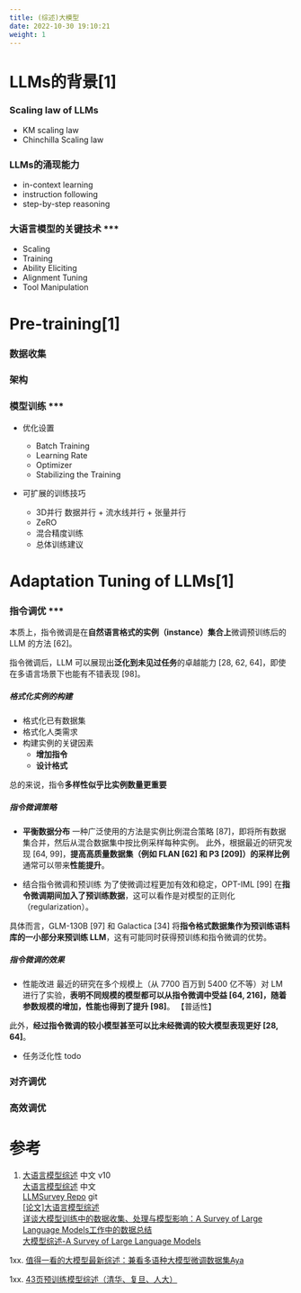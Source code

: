 ```yaml
---
title: (综述)大模型 
date: 2022-10-30 19:10:21
weight: 1
---
```



# LLMs的背景[1]
### Scaling law of LLMs
+ KM scaling law
+ Chinchilla Scaling law

### LLMs的涌现能力
+ in-context learning
+ instruction following
+ step-by-step reasoning

### 大语言模型的关键技术 ***
+ Scaling
+ Training
+ Ability Eliciting
+ Alignment Tuning
+ Tool Manipulation

# Pre-training[1]
### 数据收集
### 架构
### 模型训练 ***
+ 优化设置
  - Batch Training
  - Learning Rate
  - Optimizer
  - Stabilizing the Training

+ 可扩展的训练技巧
  - 3D并行
    数据并行 +  流水线并行 + 张量并行
  - ZeRO
  - 混合精度训练
  - 总体训练建议

# Adaptation Tuning of LLMs[1]
### 指令调优 ***
本质上，指令微调是在**自然语言格式的实例（instance）集合上**微调预训练后的 LLM 的方法 [62]。

指令微调后，LLM 可以展现出**泛化到未见过任务**的卓越能力 [28, 62, 64]，即使在多语言场景下也能有不错表现 [98]。

#####  格式化实例的构建
+ 格式化已有数据集
+ 格式化人类需求
+ 构建实例的关键因素
  - **增加指令**
  - **设计格式**

总的来说，指令**多样性似乎比实例数量更重要**

##### 指令微调策略
+ **平衡数据分布**
一种广泛使用的方法是实例比例混合策略 [87]，即将所有数据集合并，然后从混合数据集中按比例采样每种实例。
此外，根据最近的研究发现 [64, 99]，**提高高质量数据集（例如 FLAN [62] 和 P3 [209]）的采样比例**通常可以带来**性能提升**。

+ 结合指令微调和预训练
为了使微调过程更加有效和稳定，OPT-IML [99] 在**指令微调期间加入了预训练数据**，这可以看作是对模型的正则化（regularization）。

具体而言，GLM-130B [97] 和 Galactica [34] 将**指令格式数据集作为预训练语料库的一小部分来预训练 LLM**，这有可能同时获得预训练和指令微调的优势。

#####  指令微调的效果
+ 性能改进
最近的研究在多个规模上（从 7700 百万到 5400 亿不等）对 LM 进行了实验，**表明不同规模的模型都可以从指令微调中受益 [64, 216]，随着参数规模的增加，性能也得到了提升 [98]**。 【普适性】

此外，**经过指令微调的较小模型甚至可以比未经微调的较大模型表现更好 [28, 64]**。

+ 任务泛化性
todo

### 对齐调优
### 高效调优


# 参考
1. [大语言模型综述](http://aibox.ruc.edu.cn/docs/2023-08/cb9badcb213f4c8b89d00d579eed4a4c.pdf) 中文  v10   
     [大语言模型综述](https://github.com/RUCAIBox/LLMSurvey/blob/main/assets/LLM_Survey_Chinese.pdf) 中文  
     [LLMSurvey Repo](https://github.com/www6v/LLMSurvey)  git  
     [[论文]大语言模型综述](https://zhuanlan.zhihu.com/p/630203554)   
     [详谈大模型训练中的数据收集、处理与模型影响：A Survey of Large Language Models工作中的数据总结](https://mp.weixin.qq.com/s?__biz=MzAxMjc3MjkyMg==&mid=2648400817&idx=1&sn=c1ed1c9c87bf2526e02d21d84429c5cf)  
     [大模型综述-A Survey of Large Language Models](https://zhuanlan.zhihu.com/p/662673023)  

1xx. [值得一看的大模型最新综述：兼看多语种大模型微调数据集Aya ](https://mp.weixin.qq.com/s?__biz=MzAxMjc3MjkyMg==&mid=2648408221&idx=1&sn=2874583ed668ae0b89889c81a4ab8d79)  

1xx. [43页预训练模型综述（清华、复旦、人大）](https://zhuanlan.zhihu.com/p/381282229)  